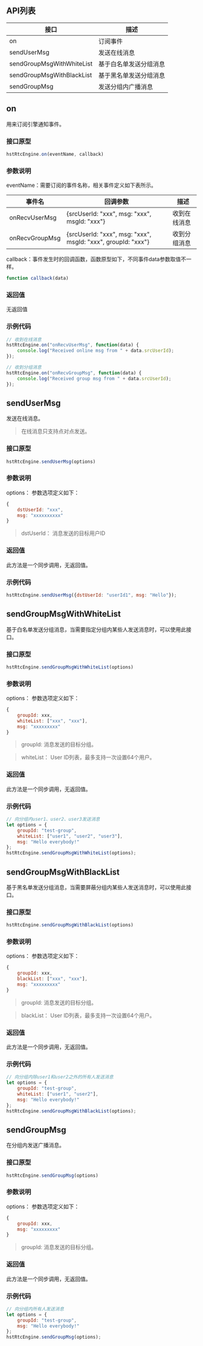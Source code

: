 
## API列表
| 接口 | 描述 |
| - | - |
| on | 订阅事件 |
| sendUserMsg | 发送在线消息 |
| sendGroupMsgWithWhiteList | 基于白名单发送分组消息 |
| sendGroupMsgWithBlackList | 基于黑名单发送分组消息 |
| sendGroupMsg | 发送分组内广播消息 |


## on

用来订阅引擎通知事件。

### 接口原型

```js
hstRtcEngine.on(eventName, callback)
```

### 参数说明

eventName：需要订阅的事件名称，相关事件定义如下表所示。

| 事件名 | 回调参数 | 描述 |
| - | - | - |
|onRecvUserMsg | {srcUserId: "xxx", msg: "xxx", msgId: "xxx"} | 收到在线消息 |
|onRecvGroupMsg | {srcUserId: "xxx", msg: "xxx", msgId: "xxx", groupId: "xxx"} | 收到分组消息 |
  
callback：事件发生时的回调函数，函数原型如下，不同事件data参数取值不一样。

```js
function callback(data)
```

### 返回值

无返回值

### 示例代码

```js
// 收到在线消息
hstRtcEngine.on("onRecvUserMsg", function(data) {
    console.log("Received online msg from " + data.srcUserId);
});

// 收到分组消息
hstRtcEngine.on("onRecvGroupMsg", function(data) {
    console.log("Received group msg from " + data.srcUserId);
});
```

## sendUserMsg

发送在线消息。

> 在线消息只支持点对点发送。

### 接口原型

```js
hstRtcEngine.sendUserMsg(options)
```

### 参数说明

options： 参数选项定义如下：

```js
{
    dstUserId: "xxx",
    msg: "xxxxxxxxxx"
}
```

> dstUserId： 消息发送的目标用户ID


### 返回值

此方法是一个同步调用，无返回值。

### 示例代码

```js
hstRtcEngine.sendUserMsg({dstUserId: "userId1", msg: "Hello"});
```


## sendGroupMsgWithWhiteList

基于白名单发送分组消息，当需要指定分组内某些人发送消息时，可以使用此接口。

### 接口原型

```js
hstRtcEngine.sendGroupMsgWithWhiteList(options)
```

### 参数说明

options： 参数选项定义如下：

```js
{
    groupId: xxx,
    whiteList: ["xxx", "xxx"],
    msg: "xxxxxxxxx"
}
```

> groupId: 消息发送的目标分组。

> whiteList： User ID列表，最多支持一次设置64个用户。


### 返回值

此方法是一个同步调用，无返回值。

### 示例代码

```js
// 向分组内user1、user2、user3发送消息
let options = {
    groupId: "test-group",
    whiteList: ["user1", "user2", "user3"],
    msg: "Hello everybody!"
};
hstRtcEngine.sendGroupMsgWithWhiteList(options);
```


## sendGroupMsgWithBlackList

基于黑名单发送分组消息，当需要屏蔽分组内某些人发送消息时，可以使用此接口。

### 接口原型

```js
hstRtcEngine.sendGroupMsgWithBlackList(options)
```

### 参数说明

options： 参数选项定义如下：

```js
{
    groupId: xxx,
    blackList: ["xxx", "xxx"],
    msg: "xxxxxxxxx"
}
```

> groupId: 消息发送的目标分组。

> blackList： User ID列表，最多支持一次设置64个用户。


### 返回值

此方法是一个同步调用，无返回值。

### 示例代码

```js
// 向分组内除user1和user2之外的所有人发送消息
let options = {
    groupId: "test-group",
    whiteList: ["user1", "user2"],
    msg: "Hello everybody!"
};
hstRtcEngine.sendGroupMsgWithBlackList(options);
```


## sendGroupMsg

在分组内发送广播消息。

### 接口原型

```js
hstRtcEngine.sendGroupMsg(options)
```

### 参数说明

options： 参数选项定义如下：

```js
{
    groupId: xxx,
    msg: "xxxxxxxxx"
}
```

> groupId: 消息发送的目标分组。


### 返回值

此方法是一个同步调用，无返回值。

### 示例代码

```js
// 向分组内所有人发送消息
let options = {
    groupId: "test-group",
    msg: "Hello everybody!"
};
hstRtcEngine.sendGroupMsg(options);
```